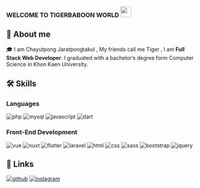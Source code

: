 ### WELCOME TO TIGERBABOON WORLD <img src="https://media.giphy.com/media/hvRJCLFzcasrR4ia7z/giphy.gif" width="29px" height="29px">

## 🚀 About me

🎓 I am Chayutpong Jaratpongtakul , My friends call me Tiger , I am **Full Stack Web Developer**. I graduated with a bachelor’s degree form Computer Science in Khon Kaen University.

## 🛠️ Skills

### Languages

![php](https://img.shields.io/badge/Php-777BB4?style=for-the-badge&logo=php&logoColor=FFFFFF)
![mysql](https://img.shields.io/badge/MySql-4479A1?style=for-the-badge&logo=mysql&logoColor=FFFFFF)
![javascript](https://img.shields.io/badge/JavaScript-323330?style=for-the-badge&logo=javascript&logoColor=F7DF1E)
![dart](https://img.shields.io/badge/Dart-28B6F6?style=for-the-badge&logo=dart&logoColor=white)

### Front-End Development

![vue](https://img.shields.io/badge/Vue-4FC08D?style=for-the-badge&logo=vue&logoColor=FFFFFF)
![nuxt](https://img.shields.io/badge/Nuxt-00DC82?style=for-the-badge&logo=nuxt&logoColor=FFFFFF)
![flutter](https://img.shields.io/badge/Flutter-02569B?style=for-the-badge&logo=flutter&logoColor=FFFFFF)
![laravel](https://img.shields.io/badge/Laravel-FF2D20?style=for-the-badge&logo=laravel&logoColor=FFFFFF)
![html](https://img.shields.io/badge/HTML5-E34F26?style=for-the-badge&logo=html5&logoColor=white)
![css](https://img.shields.io/badge/CSS3-1572B6?style=for-the-badge&logo=css3&logoColor=white)
![sass](https://img.shields.io/badge/SASS-CC6699?style=for-the-badge&logo=sass&logoColor=white)
![bootstrap](https://img.shields.io/badge/Bootstrap-563D7C?style=for-the-badge&logo=bootstrap&logoColor=white)
![jquery](https://img.shields.io/badge/jQuery-0769AD?style=for-the-badge&logo=jquery&logoColor=white)

## 🔗 Links

<!-- [![portfolio](https://img.shields.io/badge/Portfolio-5340ff?style=for-the-badge&logo=Google-chrome&logoColor=white)](https://tapajyoti-bose.vercel.app/) -->
<!-- [![linked-in](https://img.shields.io/badge/Linked_In-0077B5?style=for-the-badge&logo=LinkedIn&logoColor=white)](https://www.linkedin.com/in/tapajyoti-bose/) -->

[![github](https://img.shields.io/badge/GitHub-000000?style=for-the-badge&logo=GitHub&logoColor=white)](https://github.com/tigerbaboon)
[![instagram](https://img.shields.io/badge/Instagram-E4405F?style=for-the-badge&logo=instagram&logoColor=white)](https://www.instagram.com/tigerbaboon/)

<!--
**tigerbaboon/tigerbaboon** is a ✨ _special_ ✨ repository because its `README.md` (this file) appears on your GitHub profile.

Here are some ideas to get you started:

- 🔭 I’m currently working on ...
- 🌱 I’m currently learning ...
- 👯 I’m looking to collaborate on ...
- 🤔 I’m looking for help with ...
- 💬 Ask me about ...
- 📫 How to reach me: ...
- 😄 Pronouns: ...
- ⚡ Fun fact: ...
-->
